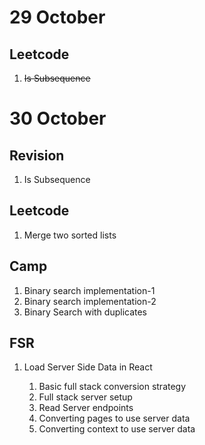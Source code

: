 # 29 October

## Leetcode

1. ~~Is Subsequence~~

# 30 October

## Revision

1. Is Subsequence

## Leetcode

1. Merge two sorted lists

## Camp

1. Binary search implementation-1
2. Binary search implementation-2
3. Binary Search with duplicates

## FSR

1. Load Server Side Data in React

   1. Basic full stack conversion strategy
   2. Full stack server setup
   3. Read Server endpoints
   4. Converting pages to use server data
   5. Converting context to use server data
